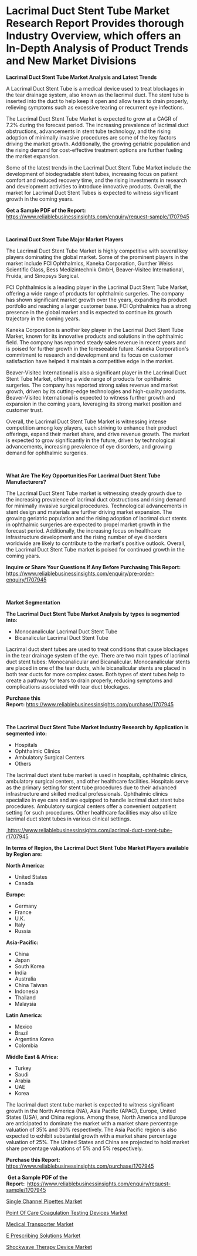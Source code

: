 <p><h1>Lacrimal Duct Stent Tube Market Research Report Provides thorough Industry Overview, which offers an In-Depth Analysis of Product Trends and New Market Divisions</h1></p><p><strong>Lacrimal Duct Stent Tube Market Analysis and Latest Trends</strong></p>
<p><p>A Lacrimal Duct Stent Tube is a medical device used to treat blockages in the tear drainage system, also known as the lacrimal duct. The stent tube is inserted into the duct to help keep it open and allow tears to drain properly, relieving symptoms such as excessive tearing or recurrent eye infections.</p><p>The Lacrimal Duct Stent Tube Market is expected to grow at a CAGR of 7.2% during the forecast period. The increasing prevalence of lacrimal duct obstructions, advancements in stent tube technology, and the rising adoption of minimally invasive procedures are some of the key factors driving the market growth. Additionally, the growing geriatric population and the rising demand for cost-effective treatment options are further fueling the market expansion.</p><p>Some of the latest trends in the Lacrimal Duct Stent Tube Market include the development of biodegradable stent tubes, increasing focus on patient comfort and reduced recovery time, and the rising investments in research and development activities to introduce innovative products. Overall, the market for Lacrimal Duct Stent Tubes is expected to witness significant growth in the coming years.</p></p>
<p><strong>Get a Sample PDF of the Report:&nbsp;</strong> <a href="https://www.reliablebusinessinsights.com/enquiry/request-sample/1707945">https://www.reliablebusinessinsights.com/enquiry/request-sample/1707945</a></p>
<p>&nbsp;</p>
<p><strong>Lacrimal Duct Stent Tube Major Market Players</strong></p>
<p><p>The Lacrimal Duct Stent Tube Market is highly competitive with several key players dominating the global market. Some of the prominent players in the market include FCI Ophthalmics, Kaneka Corporation, Gunther Weiss Scientific Glass, Bess Medizintechnik GmbH, Beaver-Visitec International, Fruida, and Sinopsys Surgical.</p><p>FCI Ophthalmics is a leading player in the Lacrimal Duct Stent Tube Market, offering a wide range of products for ophthalmic surgeries. The company has shown significant market growth over the years, expanding its product portfolio and reaching a larger customer base. FCI Ophthalmics has a strong presence in the global market and is expected to continue its growth trajectory in the coming years.</p><p>Kaneka Corporation is another key player in the Lacrimal Duct Stent Tube Market, known for its innovative products and solutions in the ophthalmic field. The company has reported steady sales revenue in recent years and is poised for further growth in the foreseeable future. Kaneka Corporation's commitment to research and development and its focus on customer satisfaction have helped it maintain a competitive edge in the market.</p><p>Beaver-Visitec International is also a significant player in the Lacrimal Duct Stent Tube Market, offering a wide range of products for ophthalmic surgeries. The company has reported strong sales revenue and market growth, driven by its cutting-edge technologies and high-quality products. Beaver-Visitec International is expected to witness further growth and expansion in the coming years, leveraging its strong market position and customer trust.</p><p>Overall, the Lacrimal Duct Stent Tube Market is witnessing intense competition among key players, each striving to enhance their product offerings, expand their market share, and drive revenue growth. The market is expected to grow significantly in the future, driven by technological advancements, increasing prevalence of eye disorders, and growing demand for ophthalmic surgeries.</p></p>
<p>&nbsp;</p>
<p><strong>What Are The Key Opportunities For Lacrimal Duct Stent Tube Manufacturers?</strong></p>
<p><p>The Lacrimal Duct Stent Tube market is witnessing steady growth due to the increasing prevalence of lacrimal duct obstructions and rising demand for minimally invasive surgical procedures. Technological advancements in stent design and materials are further driving market expansion. The growing geriatric population and the rising adoption of lacrimal duct stents in ophthalmic surgeries are expected to propel market growth in the forecast period. Additionally, the increasing focus on healthcare infrastructure development and the rising number of eye disorders worldwide are likely to contribute to the market's positive outlook. Overall, the Lacrimal Duct Stent Tube market is poised for continued growth in the coming years.</p></p>
<p><strong>Inquire or Share Your Questions If Any Before Purchasing This Report:</strong> <a href="https://www.reliablebusinessinsights.com/enquiry/pre-order-enquiry/1707945">https://www.reliablebusinessinsights.com/enquiry/pre-order-enquiry/1707945</a></p>
<p>&nbsp;</p>
<p><strong>Market Segmentation</strong></p>
<p><strong>The Lacrimal Duct Stent Tube Market Analysis by types is segmented into:</strong></p>
<p><ul><li>Monocanalicular Lacrimal Duct Stent Tube</li><li>Bicanalicular Lacrimal Duct Stent Tube</li></ul></p>
<p><p>Lacrimal duct stent tubes are used to treat conditions that cause blockages in the tear drainage system of the eye. There are two main types of lacrimal duct stent tubes: Monocanalicular and Bicanalicular. Monocanalicular stents are placed in one of the tear ducts, while bicanalicular stents are placed in both tear ducts for more complex cases. Both types of stent tubes help to create a pathway for tears to drain properly, reducing symptoms and complications associated with tear duct blockages.</p></p>
<p><strong>Purchase this Report:&nbsp;</strong><a href="https://www.reliablebusinessinsights.com/purchase/1707945">https://www.reliablebusinessinsights.com/purchase/1707945</a></p>
<p>&nbsp;</p>
<p><strong>The Lacrimal Duct Stent Tube Market Industry Research by Application is segmented into:</strong></p>
<p><ul><li>Hospitals</li><li>Ophthalmic Clinics</li><li>Ambulatory Surgical Centers</li><li>Others</li></ul></p>
<p><p>The lacrimal duct stent tube market is used in hospitals, ophthalmic clinics, ambulatory surgical centers, and other healthcare facilities. Hospitals serve as the primary setting for stent tube procedures due to their advanced infrastructure and skilled medical professionals. Ophthalmic clinics specialize in eye care and are equipped to handle lacrimal duct stent tube procedures. Ambulatory surgical centers offer a convenient outpatient setting for such procedures. Other healthcare facilities may also utilize lacrimal duct stent tubes in various clinical settings.</p></p>
<p><a href="https://www.reliablebusinessinsights.com/lacrimal-duct-stent-tube-r1707945">&nbsp;https://www.reliablebusinessinsights.com/lacrimal-duct-stent-tube-r1707945</a></p>
<p><strong>In terms of Region, the Lacrimal Duct Stent Tube Market Players available by Region are:</strong></p>
<p>
    <p> <strong> North America: </strong>
        <ul>
            <li>United States</li>
            <li>Canada</li>
        </ul>
        </p> 
    <p> <strong> Europe: </strong>
        <ul>
            <li>Germany</li>
            <li>France</li>
            <li>U.K.</li>
            <li>Italy</li>
            <li>Russia</li>
        </ul>
        </p> 
    <p> <strong> Asia-Pacific: </strong>
        <ul>
            <li>China</li>
            <li>Japan</li>
            <li>South Korea</li>
            <li>India</li>
            <li>Australia</li>
            <li>China Taiwan</li>
            <li>Indonesia</li>
            <li>Thailand</li>
            <li>Malaysia</li>
        </ul>
        </p> 
    <p> <strong> Latin America: </strong>
        <ul>
            <li>Mexico</li>
            <li>Brazil</li>
            <li>Argentina Korea</li>
            <li>Colombia</li>
        </ul>
        </p> 
    <p> <strong> Middle East & Africa: </strong>
        <ul>
            <li>Turkey</li>
            <li>Saudi</li>
            <li>Arabia</li>
            <li>UAE</li>
            <li>Korea</li>
        </ul>
    </p>
    </p>
<p><p>The lacrimal duct stent tube market is expected to witness significant growth in the North America (NA), Asia Pacific (APAC), Europe, United States (USA), and China regions. Among these, North America and Europe are anticipated to dominate the market with a market share percentage valuation of 35% and 30% respectively. The Asia Pacific region is also expected to exhibit substantial growth with a market share percentage valuation of 25%. The United States and China are projected to hold market share percentage valuations of 5% and 5% respectively.</p></p>
<p><strong>Purchase this Report: </strong><a href="https://www.reliablebusinessinsights.com/purchase/1707945">https://www.reliablebusinessinsights.com/purchase/1707945</a></p>
<p>&nbsp;<strong>Get a Sample PDF of the Report:&nbsp;&nbsp;</strong><a href="https://www.reliablebusinessinsights.com/enquiry/request-sample/1707945">https://www.reliablebusinessinsights.com/enquiry/request-sample/1707945</a></p>
<p><strong></strong></p>
<p><p><a href="https://github.com/FredaSauer/Market-Research-Report-List-1/blob/main/single-channel-pipettes-market.md">Single Channel Pipettes Market</a></p><p><a href="https://github.com/LarryPearsongXXfvf/Market-Research-Report-List-1/blob/main/point-of-care-coagulation-testing-devices-market.md">Point Of Care Coagulation Testing Devices Market</a></p><p><a href="https://github.com/brendafegmorris532/Market-Research-Report-List-2/blob/main/medical-transporter-market.md">Medical Transporter Market</a></p><p><a href="https://github.com/kishanagarner91/Market-Research-Report-List-1/blob/main/e-prescribing-solutions-market.md">E Prescribing Solutions Market</a></p><p><a href="https://github.com/hrhzhypq19/Market-Research-Report-List-1/blob/main/shockwave-therapy-device-market.md">Shockwave Therapy Device Market</a></p></p>